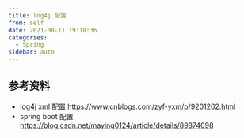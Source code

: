 ```yaml
---
title: log4j 配置
from: self
date: 2021-08-11 19:18:36
categories:
  - Spring 
sidebar: auto
---
```


## 参考资料

- log4j  xml 配置 https://www.cnblogs.com/zyf-yxm/p/9201202.html
- spring boot 配置 https://blog.csdn.net/maying0124/article/details/89874098 

